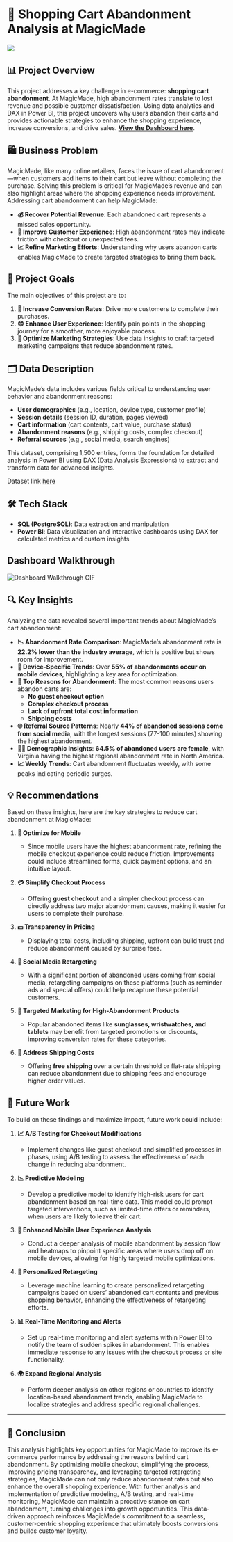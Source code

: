 # 🛒 Shopping Cart Abandonment Analysis at MagicMade
![](https://github.com/jimi121/POWER-BI-PROJECTS/blob/main/Cart%20Abandonment%20Analysis/Cart%20Abandonment%20Analysis.jpg)
## 📊 Project Overview
This project addresses a key challenge in e-commerce: **shopping cart abandonment**. At MagicMade, high abandonment rates translate to lost revenue and possible customer dissatisfaction. Using data analytics and DAX in Power BI, this project uncovers why users abandon their carts and provides actionable strategies to enhance the shopping experience, increase conversions, and drive sales. [**View the Dashboard here**](https://app.powerbi.com/view?r=eyJrIjoiYTIzODhiOGUtNzljMC00NDE3LTliNDUtYTJjN2ZiOWU5OGY0IiwidCI6IjYyMGJjNTRiLTE2Y2YtNDhjNy1iNWE3LTY0ZmFkNmI5OTdhZiJ9).

## 🛍️ Business Problem
MagicMade, like many online retailers, faces the issue of cart abandonment—when customers add items to their cart but leave without completing the purchase. Solving this problem is critical for MagicMade’s revenue and can also highlight areas where the shopping experience needs improvement. Addressing cart abandonment can help MagicMade:
- **💰 Recover Potential Revenue**: Each abandoned cart represents a missed sales opportunity.
- **🛒 Improve Customer Experience**: High abandonment rates may indicate friction with checkout or unexpected fees.
- **📈 Refine Marketing Efforts**: Understanding why users abandon carts enables MagicMade to create targeted strategies to bring them back.

## 🎯 Project Goals
The main objectives of this project are to:
1. **🔄 Increase Conversion Rates**: Drive more customers to complete their purchases.
2. **😊 Enhance User Experience**: Identify pain points in the shopping journey for a smoother, more enjoyable process.
3. **🎯 Optimize Marketing Strategies**: Use data insights to craft targeted marketing campaigns that reduce abandonment rates.

## 🗂️ Data Description
MagicMade’s data includes various fields critical to understanding user behavior and abandonment reasons:
- **User demographics** (e.g., location, device type, customer profile)
- **Session details** (session ID, duration, pages viewed)
- **Cart information** (cart contents, cart value, purchase status)
- **Abandonment reasons** (e.g., shipping costs, complex checkout)
- **Referral sources** (e.g., social media, search engines)

This dataset, comprising 1,500 entries, forms the foundation for detailed analysis in Power BI using DAX (Data Analysis Expressions) to extract and transform data for advanced insights.

Dataset link [here](https://github.com/jimi121/POWER-BI-PROJECTS/blob/main/Cart%20Abandonment%20Analysis/abandonment_dataset.csv)

## 🛠️ Tech Stack
- **SQL (PostgreSQL)**: Data extraction and manipulation
- **Power BI**: Data visualization and interactive dashboards using DAX for calculated metrics and custom insights

## Dashboard Walkthrough
![Dashboard Walkthrough GIF](https://github.com/jimi121/POWER-BI-PROJECTS/blob/main/Cart%20Abandonment%20Analysis/Video%20presentation.gif)

## 🔍 Key Insights

Analyzing the data revealed several important trends about MagicMade’s cart abandonment:

- **📉 Abandonment Rate Comparison**: MagicMade’s abandonment rate is **22.2% lower than the industry average**, which is positive but shows room for improvement.
- **📱 Device-Specific Trends**: Over **55% of abandonments occur on mobile devices**, highlighting a key area for optimization.
- **🚫 Top Reasons for Abandonment**: The most common reasons users abandon carts are:
  - **No guest checkout option**
  - **Complex checkout process**
  - **Lack of upfront total cost information**
  - **Shipping costs**
- **🌐 Referral Source Patterns**: Nearly **44% of abandoned sessions come from social media**, with the longest sessions (77-100 minutes) showing the highest abandonment.
- **👩‍🦰 Demographic Insights**: **64.5% of abandoned users are female**, with Virginia having the highest regional abandonment rate in North America.
- **📈 Weekly Trends**: Cart abandonment fluctuates weekly, with some peaks indicating periodic surges.

## 💡 Recommendations
Based on these insights, here are the key strategies to reduce cart abandonment at MagicMade:

1. **📲 Optimize for Mobile**
   - Since mobile users have the highest abandonment rate, refining the mobile checkout experience could reduce friction. Improvements could include streamlined forms, quick payment options, and an intuitive layout.

2. **💳 Simplify Checkout Process**
   - Offering **guest checkout** and a simpler checkout process can directly address two major abandonment causes, making it easier for users to complete their purchase.

3. **💵 Transparency in Pricing**
   - Displaying total costs, including shipping, upfront can build trust and reduce abandonment caused by surprise fees.

4. **📢 Social Media Retargeting**
   - With a significant portion of abandoned users coming from social media, retargeting campaigns on these platforms (such as reminder ads and special offers) could help recapture these potential customers.

5. **🎁 Targeted Marketing for High-Abandonment Products**
   - Popular abandoned items like **sunglasses, wristwatches, and tablets** may benefit from targeted promotions or discounts, improving conversion rates for these categories.

6. **🚚 Address Shipping Costs**
   - Offering **free shipping** over a certain threshold or flat-rate shipping can reduce abandonment due to shipping fees and encourage higher order values.

## 🔮 Future Work
To build on these findings and maximize impact, future work could include:

1. **📈 A/B Testing for Checkout Modifications**
   - Implement changes like guest checkout and simplified processes in phases, using A/B testing to assess the effectiveness of each change in reducing abandonment.

2. **📉 Predictive Modeling**
   - Develop a predictive model to identify high-risk users for cart abandonment based on real-time data. This model could prompt targeted interventions, such as limited-time offers or reminders, when users are likely to leave their cart.

3. **📱 Enhanced Mobile User Experience Analysis**
   - Conduct a deeper analysis of mobile abandonment by session flow and heatmaps to pinpoint specific areas where users drop off on mobile devices, allowing for highly targeted mobile optimizations.

4. **🤖 Personalized Retargeting**
   - Leverage machine learning to create personalized retargeting campaigns based on users’ abandoned cart contents and previous shopping behavior, enhancing the effectiveness of retargeting efforts.

5. **📊 Real-Time Monitoring and Alerts**
   - Set up real-time monitoring and alert systems within Power BI to notify the team of sudden spikes in abandonment. This enables immediate response to any issues with the checkout process or site functionality.

6. **🌍 Expand Regional Analysis**
   - Perform deeper analysis on other regions or countries to identify location-based abandonment trends, enabling MagicMade to localize strategies and address specific regional challenges.

---

## 📌 Conclusion
This analysis highlights key opportunities for MagicMade to improve its e-commerce performance by addressing the reasons behind cart abandonment. By optimizing mobile checkout, simplifying the process, improving pricing transparency, and leveraging targeted retargeting strategies, MagicMade can not only reduce abandonment rates but also enhance the overall shopping experience. With further analysis and implementation of predictive modeling, A/B testing, and real-time monitoring, MagicMade can maintain a proactive stance on cart abandonment, turning challenges into growth opportunities. This data-driven approach reinforces MagicMade's commitment to a seamless, customer-centric shopping experience that ultimately boosts conversions and builds customer loyalty.
